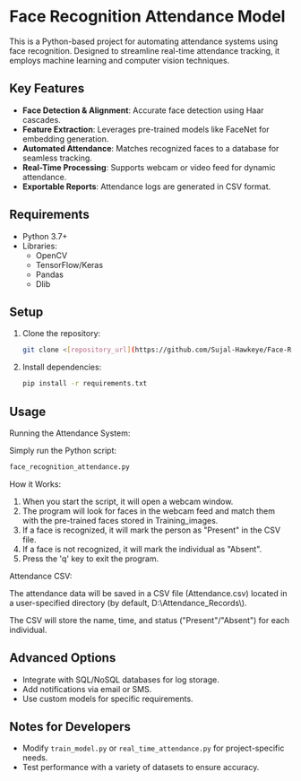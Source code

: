 # Face Recognition Attendance Model

This is a Python-based project for automating attendance systems using face recognition. Designed to streamline real-time attendance tracking, it employs machine learning and computer vision techniques.

## Key Features

- **Face Detection & Alignment**: Accurate face detection using Haar cascades.
- **Feature Extraction**: Leverages pre-trained models like FaceNet for embedding generation.
- **Automated Attendance**: Matches recognized faces to a database for seamless tracking.
- **Real-Time Processing**: Supports webcam or video feed for dynamic attendance.
- **Exportable Reports**: Attendance logs are generated in CSV format.

## Requirements

- Python 3.7+
- Libraries:
  - OpenCV
  - TensorFlow/Keras
  - Pandas
  - Dlib

## Setup

1. Clone the repository:
   ```bash
   git clone <[repository_url](https://github.com/Sujal-Hawkeye/Face-Recognition-Model)>
   ```
2. Install dependencies:
   ```bash
   pip install -r requirements.txt
   ```

## Usage
  
Running the Attendance System:

Simply run the Python script:

 ```bash
face_recognition_attendance.py
   ```
How it Works:
1. When you start the script, it will open a webcam window.
2. The program will look for faces in the webcam feed and match them with the pre-trained faces stored in Training_images.
3. If a face is recognized, it will mark the person as "Present" in the CSV file.
4. If a face is not recognized, it will mark the individual as "Absent".
5. Press the 'q' key to exit the program.


Attendance CSV:

The attendance data will be saved in a CSV file (Attendance.csv) located in a user-specified directory (by default, D:\\Attendance_Records\\).

The CSV will store the name, time, and status ("Present"/"Absent") for each individual.

## Advanced Options

- Integrate with SQL/NoSQL databases for log storage.
- Add notifications via email or SMS.
- Use custom models for specific requirements.


## Notes for Developers

- Modify `train_model.py` or `real_time_attendance.py` for project-specific needs.
- Test performance with a variety of datasets to ensure accuracy.


